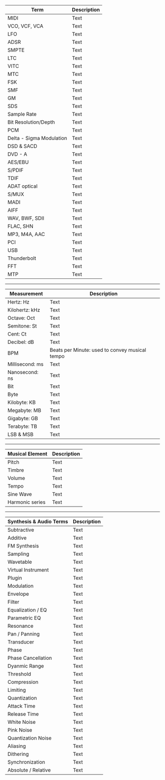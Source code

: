 | Term | Description |
| ---- | ----------- |
| MIDI | Text |
| VCO, VCF, VCA | Text |
| LFO | Text |
| ADSR | Text |
| SMPTE | Text |
| LTC | Text |
| VITC | Text |
| MTC | Text |
| FSK | Text |
| SMF | Text |
| GM | Text |
| SDS | Text |
| Sample Rate | Text |
| Bit Resolution/Depth | Text |
| PCM | Text |
| Delta - Sigma Modulation | Text |
| DSD & SACD | Text |
| DVD - A | Text |
| AES/EBU | Text |
| S/PDIF | Text |
| TDIF | Text |
| ADAT optical | Text |
| S/MUX | Text |
| MADI | Text |
| AIFF | Text |
| WAV, BWF, SDII | Text |
| FLAC, SHN | Text |
| MP3, M4A, AAC | Text |
| PCI | Text |
| USB | Text |
| Thunderbolt | Text |
| FFT | Text |
| MTP | Text |

---

| Measurement | Description |
| ----------- | ----------- |
| Hertz: Hz | Text |
| Kilohertz: kHz | Text |
| Octave: Oct | Text |
| Semitone: St | Text |
| Cent: Ct | Text |
| Decibel: dB | Text |
| BPM | Beats per Minute: used to convey musical tempo |
| Millisecond: ms | Text |
| Nanosecond: ns | Text |
| Bit | Text |
| Byte | Text |
| Kilobyte: KB | Text |
| Megabyte: MB | Text |
| Gigabyte: GB | Text |
| Terabyte: TB | Text |
| LSB & MSB | Text |

---

| Musical Element | Description |
| --------------- | ----------- |
| Pitch | Text |
| Timbre | Text |
| Volume | Text |
| Tempo | Text |
| Sine Wave | Text |
| Harmonic series | Text |

---

| Synthesis & Audio Terms | Description |
| ----------------------- | ----------- |
| Subtractive | Text |
| Additive | Text |
| FM Synthesis | Text |
| Sampling | Text |
| Wavetable | Text |
| Virtual Instrument| Text |
| Plugin | Text |
| Modulation | Text |
| Envelope | Text |
| Filter | Text |
| Equalization / EQ | Text |
| Parametric EQ | Text |
| Resonance | Text |
| Pan / Panning | Text |
| Transducer | Text |
| Phase | Text |
| Phase Cancellation | Text |
| Dyanmic Range | Text |
| Threshold | Text |
| Compression | Text |
| Limiting | Text |
| Quantization | Text |
| Attack Time | Text |
| Release Time | Text |
| White Noise | Text |
| Pink Noise | Text |
| Quantization Noise | Text |
| Aliasing | Text |
| Dithering | Text |
| Synchronization | Text |
| Absolute / Relative | Text |